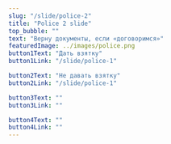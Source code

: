 ```yaml
---
slug: "/slide/police-2"
title: "Police 2 slide"
top_bubble: ""
text: "Верну документы, если «договоримся»"
featuredImage: ../images/police.png
button1Text: "Дать взятку"
button1Link: "/slide/police-1"

button2Text: "Не давать взятку"
button2Link: "/slide/police-1"

button3Text: ""
button3Link: ""

button4Text: ""
button4Link: ""
---
```


